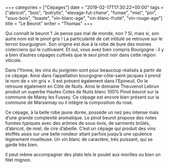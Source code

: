 +++
categories = ["Cépages"]
date = "2019-02-17T17:30:22+00:00"
tags = ["abricot", "bois", "botrytis", "elevage-fut-chene", "fumee", "miel", "pin", "sous-bois", "toaste", "vin-blanc-age", "vin-blanc-fruité", "vin-rouge-age"] 
title = "Le Beurot"
writer = "Thomas"
+++

Qui connaît le beurot ?
Je pense pas mal de monde, non ? Si, mais si, son autre nom est le pinot gris !
La particularité de cet intitulé se retrouve sur le terroir bourguignon. Son origine est due à la robe de bure des moines cisterciens qui le cultivaient. Et oui, vous avez bien compris Bourgogne : il y a bien d’autres cépages cultivés que le seul pinot noir dans cette région viticole.

Dans l’Yonne, les vins du jovignien sont pour beaucoup réalisés à partir de ce cépage. Ainsi dans l’appellation bourgogne-côte-saint-jacques il prend le nom de « vin gris ». Il est présent également dans l’Epineuil.
On le retrouve également en Côte de Nuits. Ainsi le domaine Theuvenot Lebrun produit un superbe Hautes Cotes de Nuits blanc  100% Pinot beurot  sur la commune de Marey les Fussey. Ce cépage est encore bien présent sur la commune de Marsannay ou il intègre la composition du rosé.  

Ce cépage, à la belle robe jaune dorée, possède un nez peu intense mais d’une grande complexité aromatique. Le pinot beurot propose des notes fumées typiques avec des arômes de sous-bois, de sarments brûlés, d’abricot, de miel, de cire d’abeille. C’est un cépage qui produit des vins étoffés assis sur une belle rondeur allant parfois jusqu’à une opulence légèrement moelleuse. Un vin blanc de caractère, très puissant, qui se garde très bien.  

Il peut même accompagner des plats tels le poulet aux morilles ou bien un filet mignon.
